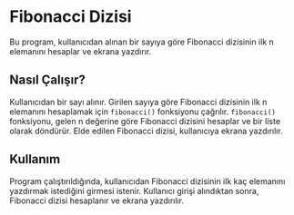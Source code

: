 # Fibonacci Dizisi

Bu program, kullanıcıdan alınan bir sayıya göre Fibonacci dizisinin ilk n elemanını hesaplar ve ekrana yazdırır.

## Nasıl Çalışır?

Kullanıcıdan bir sayı alınır. Girilen sayıya göre Fibonacci dizisinin ilk n elemanını hesaplamak için `fibonacci()` fonksiyonu çağrılır. `fibonacci()` fonksiyonu, gelen n değerine göre Fibonacci dizisini hesaplar ve bir liste olarak döndürür. Elde edilen Fibonacci dizisi, kullanıcıya ekrana yazdırılır.

## Kullanım

Program çalıştırıldığında, kullanıcıdan Fibonacci dizisinin ilk kaç elemanını yazdırmak istediğini girmesi istenir. Kullanıcı girişi alındıktan sonra, Fibonacci dizisi hesaplanır ve ekrana yazdırılır.
